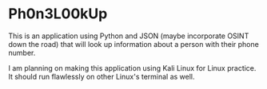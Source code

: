 # Ph0n3L00kUp
This is an application using Python and JSON (maybe incorporate OSINT down the road) that will look up information about a person with their phone number.

I am planning on making this application using Kali Linux for Linux practice. It should run flawlessly on other Linux's terminal as well.
